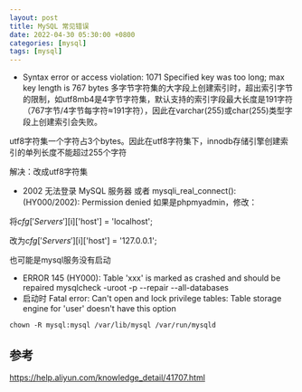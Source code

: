 ```yaml
---
layout: post
title: MySQL 常见错误
date: 2022-04-30 05:30:00 +0800
categories: [mysql]
tags: [mysql]
---
```

* Syntax error or access violation: 1071 Specified key was too long; max key length is 767 bytes
多字节字符集的大字段上创建索引时，超出索引字节的限制，如utf8mb4是4字节字符集，默认支持的索引字段最大长度是191字符（767字节/4字节每字符≈191字符），因此在varchar(255)或char(255)类型字段上创建索引会失败。

utf8字符集一个字符占3个bytes。因此在utf8字符集下，innodb存储引擎创建索引的单列长度不能超过255个字符

解决：改成utf8字符集

* 2002 无法登录 MySQL 服务器 或者 mysqli_real_connect(): (HY000/2002): Permission denied
如果是phpmyadmin，修改：

将$cfg['Servers'][$i]['host'] = 'localhost';

改为$cfg['Servers'][$i]['host'] = '127.0.0.1';

也可能是mysql服务没有启动

* ERROR 145 (HY000): Table 'xxx' is marked as crashed and should be repaired
mysqlcheck -uroot -p --repair --all-databases
* 启动时 Fatal error: Can't open and lock privilege tables: Table storage engine for 'user' doesn't have this option
```
chown -R mysql:mysql /var/lib/mysql /var/run/mysqld
```
## 参考
https://help.aliyun.com/knowledge_detail/41707.html
